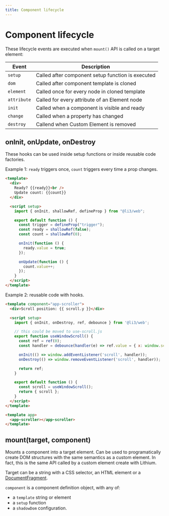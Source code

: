 ```yaml
---
title: Component lifecycle
---
```


# Component lifecycle

These lifecycle events are executed when `mount()` API is called on a target element:

| Event            | Description                                       |
| ---------------- | ------------------------------------------------- |
| `setup`          | Called after component setup function is executed |
| `dom`            | Called after component template is cloned         |
| `element`        | Called once for every node in cloned template     |
| `attribute`      | Called for every attribute of an Element node     |
| `init`           | Called when a component is visible and ready      |
| `change`         | Called when a property has changed                |
| `destroy`        | Callend when Custom Element is removed            |

## onInit, onUpdate, onDestroy

These hooks can be used inside setup functions or inside reusable code factories.

Example 1: `ready` triggers once, `count` triggers every time a prop changes.

```html
<template>
  <div>
    Ready? {{ready}}<br />
    Update count: {{count}}
  </div>

  <script setup>
    import { onInit, shallowRef, defineProp } from "@li3/web";

    export default function () {
      const trigger = defineProp("trigger");
      const ready = shallowRef(false);
      const count = shallowRef(0);

      onInit(function () {
        ready.value = true;
      });

      onUpdate(function () {
        count.value++;
      });
    }
  </script>
</template>
```

Example 2: reusable code with hooks.

```html
<template component="app-scroller">
  <div>Scroll position: {{ scroll.y }}</div>

  <script setup>
    import { onInit, onDestroy, ref, debounce } from '@li3/web';

    // this could be moved to use-scroll.js
    export function useWindowScroll() {
      const ref = ref(0);
      const handler = debounce(handler(e) => ref.value = { x: window.scrollX, y: window.scrollY });

      onInit(() => window.addEventListener('scroll', handler));
      onDestroy(() => window.removeEventListener('scroll', handler));

      return ref;
    }

    export default function () {
      const scroll = useWindowScroll();
      return { scroll };
    }
  </script>
</template>

<template app>
  <app-scroller></app-scroller>
</template>
```

## mount(target, component)

Mounts a component into a target element. Can be used to programatically create DOM structures with the same semantics as a custom element. In fact, this is the same API called by a custom element create with Lithium.

Target can be a string with a CSS selector, an HTML element or a [DocumentFragment](https://developer.mozilla.org/en-US/docs/Web/API/DocumentFragment).

`component` is a component definition object, with any of:

- a `template` string or element
- a `setup` function
- a `shadowDom` configuration.
